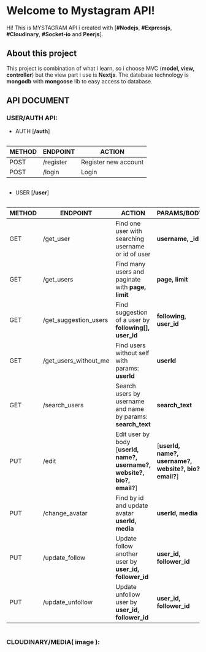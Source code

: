 # Welcome to Mystagram API!

Hi! This is MYSTAGRAM API i created with [**#Nodejs**, **#Expressjs**, **#Cloudinary**, **#Socket-io** and **Peerjs**].

## About this project

This project is combination of what i learn, so i choose MVC (**model, view, controller**) but the view part i use is **Nextjs**.
The database technology is **mongodb** with **mongoose** lib to easy access to database.

## API DOCUMENT

### USER/AUTH API:

- AUTH [**/auth**]

```

```

| METHOD | ENDPOINT  | ACTION               |
| ------ | --------- | -------------------- |
| POST   | /register | Register new account |
| POST   | /login    | Login                |

```

```

- USER [**/user**]

```

```

| METHOD | ENDPOINT              | ACTION                                                                   | PARAMS/BODY                                            |
| ------ | --------------------- | ------------------------------------------------------------------------ | ------------------------------------------------------ |
| GET    | /get_user             | Find one user with searching username or id of user                      | **username, \_id**                                     |
| GET    | /get_users            | Find many users and paginate with **page, limit**                        | **page, limit**                                        |
| GET    | /get_suggestion_users | Find suggestion of a user by **following[], user_id**                    | **following, user_id**                                 |
| GET    | /get_users_without_me | Find users without self with params: **userId**                          | **userId**                                             |
| GET    | /search_users         | Search users by username and name by params: **search_text**             | **search_text**                                        |
| PUT    | /edit                 | Edit user by body [**userId, name?, username?, website?, bio?, email?**] | [**userId, name?, username?, website?, bio?, email?**] |
| PUT    | /change_avatar        | Find by id and update avatar **userId, media**                           | **userId, media**                                      |
| PUT    | /update_follow        | Update follow another user by **user_id, follower_id**                   | **user_id, follower_id**                               |
| PUT    | /update_unfollow      | Update unfollow user by **user_id, follower_id**                         | **user_id, follower_id**                               |

```

```

### CLOUDINARY/MEDIA( image ):
